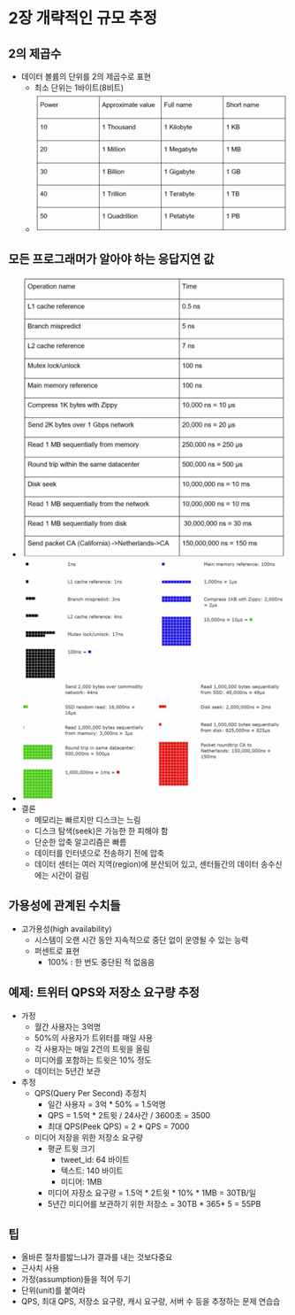 # 2장 개략적인 규모 추정
## 2의 제곱수
* 데이터 볼륨의 단위를 2의 제곱수로 표현
    - 최소 단위는 1바이트(8비트)
    - ![](images/02/2-1.png)
## 모든 프로그래머가 알아야 하는 응답지연 값
* ![](images/02/2-2.png)
* ![](images/02/2-3.png)
* 결론
    - 메모리는 빠르지만 디스크는 느림
    - 디스크 탐색(seek)은 가능한 한 피해야 함
    - 단순한 압축 알고리즘은 빠름
    - 데이터를 인터넷으로 전송하기 전에 압축
    - 데이터 센터는 여러 지역(region)에 분산되어 있고, 센터들간의 데이터 송수신에는 시간이 걸림
## 가용성에 관계된 수치들
* 고가용성(high availability)
    - 시스템이 오랜 시간 동안 지속적으로 중단 없이 운영될 수 있는 능력
    - 퍼센트로 표현
        - 100% : 한 번도 중단된 적 없음음
## 예제: 트위터 QPS와 저장소 요구량 추정
* 가정
    - 월간 사용자는 3억명
    - 50%의 사용자가 트위터를 매일 사용
    - 각 사용자는 매일 2건의 트윗을 올림
    - 미디어를 포함하는 트윗은 10% 정도
    - 데이터는 5년간 보관
* 추정
    - QPS(Query Per Second) 추정치
        - 일간 사용자 = 3억 * 50% = 1.5억명
        - QPS = 1.5억 * 2트윗 / 24사간 / 3600초 = 3500
        * 최대 QPS(Peek QPS) = 2 * QPS = 7000
    - 미디어 저장을 위한 저장소 요구량
        - 평균 트윗 크기
            - tweet_id: 64 바이트
            - 텍스트: 140 바이트
            - 미디어: 1MB
        - 미디어 자장소 요구량 = 1.5억 * 2트윗 * 10% * 1MB = 30TB/일
        - 5년간 미디어를 보관하기 위한 저장소 = 30TB * 365* 5 = 55PB
## 팁
* 올바른 절차를밟느냐가 결과를 내는 것보다중요
* 근사치 사용
* 가정(assumption)들을 적어 두기
* 단위(unit)를 붙여라
* QPS, 최대 QPS, 저장소 요구량, 캐시 요구량, 서버 수 등을 추정하는 문제 연습습
